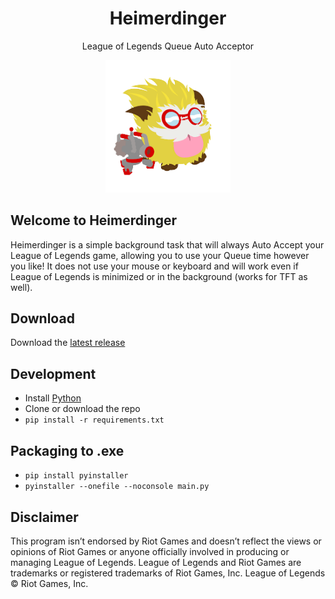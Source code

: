 <h1 align='center'>
  Heimerdinger
</h1>

<p align='center'>
  League of Legends Queue Auto Acceptor
</p>

<p align='center'>
  <img src="icon.png", width=200>


</p>

## Welcome to Heimerdinger
Heimerdinger is a simple background task that will always Auto Accept your League of Legends game, allowing you to use your Queue time however you like! It does not use your mouse or keyboard and will work even if League of Legends is minimized or in the background (works for TFT as well).

## Download
Download the [latest release]()

## Development
- Install [Python](https://www.python.org/downloads/)
- Clone or download the repo
- ```pip install -r requirements.txt```

## Packaging to .exe
- ```pip install pyinstaller```
- ```pyinstaller --onefile --noconsole main.py```

## Disclaimer
This program isn’t endorsed by Riot Games and doesn’t reflect the views or opinions of Riot Games or anyone officially involved in producing or managing League of Legends. League of Legends and Riot Games are trademarks or registered trademarks of Riot Games, Inc. League of Legends © Riot Games, Inc.
